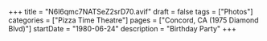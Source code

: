 +++
title = "N6l6qmc7NATSeZ2srD70.avif"
draft = false
tags = ["Photos"]
categories = ["Pizza Time Theatre"]
pages = ["Concord, CA (1975 Diamond Blvd)"]
startDate = "1980-06-24"
description = "Birthday Party"
+++
